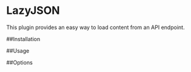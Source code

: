 LazyJSON
===============

This plugin provides an easy way to load content from an API endpoint.

##Installation

##Usage

##Options